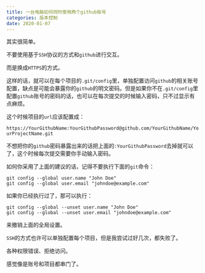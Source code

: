 ```yaml
---
title: 一台电脑如何同时使用两个github账号
categories: 版本控制
date: 2020-01-07
---
```


其实很简单。

不要使用基于`SSH`协议的方式和`github`进行交互。

而是换成`HTTPS`的方式。

这样的话，就可以在每个项目的`.git/config`里，单独配置访问`github`的相关账号配置，缺点是可能会暴露你的`github`的明文密码。但是如果你不在`.git/config`里配置`github`账号的密码的话，也可以在每次提交的时候输入密码，只不过显示有点麻烦。

这个时候项目的`url`应该配置成：

`https://YourGithubName:YourGithubPassword@github.com/YourGithubName/YourProjectName.git`

不想把你的`github`密码暴露出来的话把上面的`:YourGithubPassword`去掉就可以了，这个时候每次提交需要你手动输入密码。

如何你采用了上面的建议的话，记得不要执行下面的`git`命令：

```
git config --global user.name "John Doe"
git config --global user.email "johndoe@example.com"
```

如果你已经执行过了，那可以执行：

```
git config --global --unset user.name "John Doe"
git config --global --unset user.email "johndoe@example.com"
```

来撤销上面的全局设置。

`SSH`的方式也许可以单独配置每个项目，但是我尝试过好几次，都失败了。

各种权限错误、拒绝访问。

感觉像是账号和项目都串门了。



